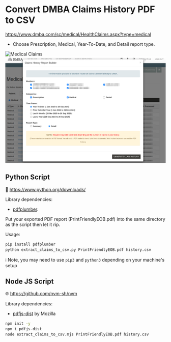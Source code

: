 # Convert DMBA Claims History PDF to CSV

https://www.dmba.com/sc/medical/HealthClaims.aspx?type=medical 
* Choose Prescription, Medical, Year-To-Date, and Detail report type.

![Medical Claims](/docs/medical-claims.png)
![Claims History Report Builder](/docs/claims_history_report_builder.png)

## Python Script

🐍 https://www.python.org/downloads/

Library dependencies:
* [pdfplumber](https://pypi.org/project/pdfplumber/).

Put your exported PDF report (PrintFriendlyEOB.pdf) into the same directory as the script then let it rip.

Usage:

```sh
pip install pdfplumber
python extract_claims_to_csv.py PrintFriendlyEOB.pdf history.csv
```
ℹ️ Note, you may need to use `pip3` and `python3` depending on your machine's setup

## Node JS Script

🌐 https://github.com/nvm-sh/nvm

Library dependencies:
* [pdfjs-dist](https://www.npmjs.com/package/pdfjs-dist) by Mozilla 

```sh
npm init -y
npm i pdfjs-dist
node extract_claims_to_csv.mjs PrintFriendlyEOB.pdf history.csv
```